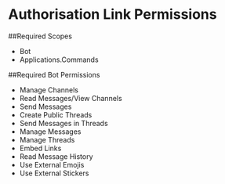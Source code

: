 # Authorisation Link Permissions

##Required Scopes
- Bot
- Applications.Commands

##Required Bot Permissions
- Manage Channels
- Read Messages/View Channels
- Send Messages
- Create Public Threads
- Send Messages in Threads
- Manage Messages
- Manage Threads
- Embed Links
- Read Message History
- Use External Emojis
- Use External Stickers